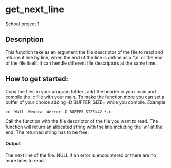 # **get_next_line**
School project 1

## **Description**
This function take as an argument the file descriptor of the file to read and returns it line by line, when the end of the line is define as a '\n' or the end of the file itself.
It can hendle different file descriptors at the same time.

## **How to get started:**
Copy the files in your program folder , add the header in your main and compile the .c file with your main. To make the function more you can set a buffer of  your choice adding -D BUFFER_SIZE= while you compile.
Example 
```
cc -Wall -Wextra -Werror -D BUFFER_SIZE=42 *.c
```
Call the function with the file descriptor of the file you want to read.
The function will return an allocated string with the line including the '\n' at the end.
The returned string has to be free.

#### Output
The next line of the file.
NULL if an error is encountered or there are no more lines to read.


